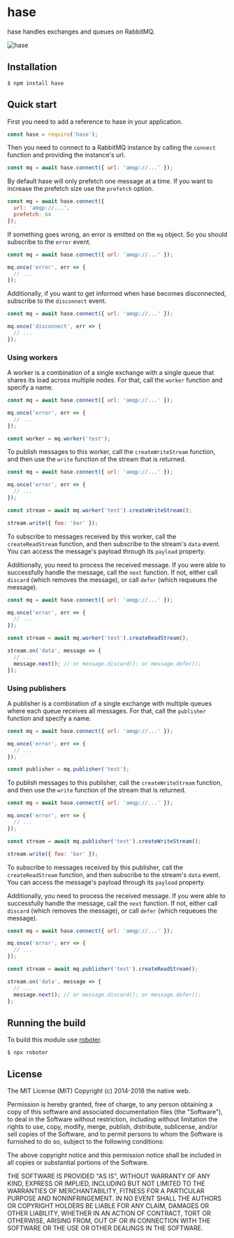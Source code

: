 # hase

hase handles exchanges and queues on RabbitMQ.

![hase](https://github.com/thenativeweb/hase/raw/master/images/logo.jpg "hase")

## Installation

```shell
$ npm install hase
```

## Quick start

First you need to add a reference to hase in your application.

```javascript
const hase = require('hase');
```

Then you need to connect to a RabbitMQ instance by calling the `connect` function and providing the instance's url.

```javascript
const mq = await hase.connect({ url: 'amqp://...' });
```

By default hase will only prefetch one message at a time. If you want to increase the prefetch size use the `prefetch` option.

```javascript
const mq = await hase.connect({
  url: 'amqp://...',
  prefetch: 64
});
```

If something goes wrong, an error is emitted on the `mq` object. So you should subscribe to the `error` event.

```javascript
const mq = await hase.connect({ url: 'amqp://...' });

mq.once('error', err => {
  // ...
});
```

Additionally, if you want to get informed when hase becomes disconnected, subscribe to the `disconnect` event.

```javascript
const mq = await hase.connect({ url: 'amqp://...' });

mq.once('disconnect', err => {
  // ...
});
```

### Using workers

A worker is a combination of a single exchange with a single queue that shares its load across multiple nodes. For that, call the `worker` function and specify a name.

```javascript
const mq = await hase.connect({ url: 'amqp://...' });

mq.once('error', err => {
  // ...
});

const worker = mq.worker('test');
```

To publish messages to this worker, call the `createWriteStream` function, and then use the `write` function of the stream that is returned.

```javascript
const mq = await hase.connect({ url: 'amqp://...' });

mq.once('error', err => {
  // ...
});

const stream = await mq.worker('test').createWriteStream();

stream.write({ foo: 'bar' });
```

To subscribe to messages received by this worker, call the `createReadStream` function, and then subscribe to the stream's `data` event. You can access the message's payload through its `payload` property.

Additionally, you need to process the received message. If you were able to successfully handle the message, call the `next` function. If not, either call `discard` (which removes the message), or call `defer` (which requeues the message).

```javascript
const mq = await hase.connect({ url: 'amqp://...' });

mq.once('error', err => {
  // ...
});

const stream = await mq.worker('test').createReadStream();

stream.on('data', message => {
  // ...
  message.next(); // or message.discard(); or message.defer();
});
```

### Using publishers

A publisher is a combination of a single exchange with multiple queues where each queue receives all messages. For that, call the `publisher` function and specify a name.

```javascript
const mq = await hase.connect({ url: 'amqp://...' });

mq.once('error', err => {
  // ...
});

const publisher = mq.publisher('test');
```

To publish messages to this publisher, call the `createWriteStream` function, and then use the `write` function of the stream that is returned.

```javascript
const mq = await hase.connect({ url: 'amqp://...' });

mq.once('error', err => {
  // ...
});

const stream = await mq.publisher('test').createWriteStream();

stream.write({ foo: 'bar' });
```

To subscribe to messages received by this publisher, call the `createReadStream` function, and then subscribe to the stream's `data` event. You can access the message's payload through its `payload` property.

Additionally, you need to process the received message. If you were able to successfully handle the message, call the `next` function. If not, either call `discard` (which removes the message), or call `defer` (which requeues the message).

```javascript
const mq = await hase.connect({ url: 'amqp://...' });

mq.once('error', err => {
  // ...
});

const stream = await mq.publisher('test').createReadStream();

stream.on('data', message => {
  // ...
  message.next(); // or message.discard(); or message.defer();
};
```

## Running the build

To build this module use [roboter](https://www.npmjs.com/package/roboter).

```shell
$ npx roboter
```

## License

The MIT License (MIT)
Copyright (c) 2014-2018 the native web.

Permission is hereby granted, free of charge, to any person obtaining a copy of this software and associated documentation files (the "Software"), to deal in the Software without restriction, including without limitation the rights to use, copy, modify, merge, publish, distribute, sublicense, and/or sell copies of the Software, and to permit persons to whom the Software is furnished to do so, subject to the following conditions:

The above copyright notice and this permission notice shall be included in all copies or substantial portions of the Software.

THE SOFTWARE IS PROVIDED "AS IS", WITHOUT WARRANTY OF ANY KIND, EXPRESS OR IMPLIED, INCLUDING BUT NOT LIMITED TO THE WARRANTIES OF MERCHANTABILITY, FITNESS FOR A PARTICULAR PURPOSE AND NONINFRINGEMENT. IN NO EVENT SHALL THE AUTHORS OR COPYRIGHT HOLDERS BE LIABLE FOR ANY CLAIM, DAMAGES OR OTHER LIABILITY, WHETHER IN AN ACTION OF CONTRACT, TORT OR OTHERWISE, ARISING FROM, OUT OF OR IN CONNECTION WITH THE SOFTWARE OR THE USE OR OTHER DEALINGS IN THE SOFTWARE.
